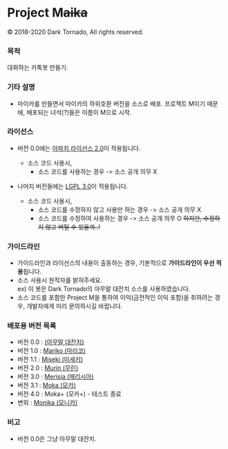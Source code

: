# Project M<s>aika</s>

© 2018-2020 Dark Tornado, All rights reserved.

### 목적
 대화하는 카톡봇 만들기.

### 기타 설명
- 마이카를 만들면서 마이카의 하위호환 버전을 소스로 배포. 프로젝트 M이기 때문에, 배포되는 녀석(?)들은 이름이 M으로 시작.

### 라이선스
* 버전 0.0에는 [아파치 라이선스 2.0](http://www.apache.org/licenses/LICENSE-2.0)이 적용됩니다.
  * 소스 코드 사용시,
    * 소스 코드를 사용하는 경우 -> 소스 공개 의무 X

* 나머지 버전들에는 [LGPL 3.0](http://www.gnu.org/licenses/lgpl-3.0.html)이 적용됩니다.
  * 소스 코드 사용시,
    * 소스 코드를 수정하지 않고 사용만 하는 경우 -> 소스 공개 의무 X
    * 소스 코드를 수정하여 사용하는 경우 -> 소스 공개 의무 O <s>하지만, 수정하지 않고 버틸 수 있을까..!</s>

### 가이드라인
* 가이드라인과 라이선스의 내용이 출동하는 경우, 기본적으로 <b>가이드라인이 우선 적용</b>됩니다.
* 소스 사용시 원작자를 밝혀주세요.<br>
 ex) 이 봇은 Dark Tornado의 아무말 대잔치 소스를 사용하였습니다.
* 소스 코드를 포함한 Project M을 통하여 이익(금전적인 이익 포함)을 취하려는 경우, 개발자에게 미리 문의하시길 바랍니다.

### 배포용 버전 목록
- 버전 0.0 : [(아무말 대잔치)](https://github.com/DarkTornado/ProjectM/blob/master/0.%20자동%20학습%20%26%20아무말%20대잔치.js)
- 버전 1.0 : [Mariko (마리코)](https://github.com/DarkTornado/ProjectM/blob/master/1.%20Mariko.js)
- 버전 1.1 : [Miseki (미세키)](https://github.com/DarkTornado/ProjectM/blob/master/2.%20Miseki.js)
- 버전 2.0 : [Murin (무린)](https://github.com/DarkTornado/ProjectM/blob/master/3.%20Murin.js)
- 버전 3.0 : [Merisia (메리시아)](https://github.com/DarkTornado/ProjectM/blob/master/4.%20Merisia.js)
- 버전 3.1 : [Moka (모카)](https://github.com/DarkTornado/ProjectM/blob/master/5.%20Moka.js)
- 버전 4.0 : Moka+ (모카+) - 테스트 종료
- 변외 : [Monika (모니카)](https://github.com/DarkTornado/ProjectM/tree/master/Monika)

### 비고
- 버전 0.0은 그냥 아무말 대잔치.
